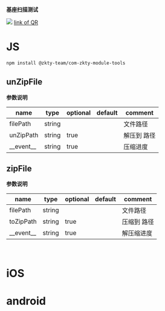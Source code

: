 

**基座扫描测试**
<div id='modulename' style='display:none'>tools</div>
<img id='qrimg' src='https://api.qrserver.com/v1/create-qr-code/?size=150x150&data=http://192.168.44.52:3000/docs/modules/all/dist/ui/index.html'></img>
<a id='qrlink' href="about:none">link of QR</a>



# JS


``` bash
npm install @zkty-team/com-zkty-module-tools
```



## unZipFile




**参数说明**

| name                        | type      | optional | default   | comment  |
| --------------------------- | --------- | -------- | --------- |--------- |
| filePath | string |  |  | 文件路径 |
| unZipPath | string | true |  | 解压到 路径 |
| \_\_event\_\_ | string | true |  | 压缩进度 |

## zipFile




**参数说明**

| name                        | type      | optional | default   | comment  |
| --------------------------- | --------- | -------- | --------- |--------- |
| filePath | string |  |  | 文件路径 |
| toZipPath | string | true |  | 压缩到 路径 |
| \_\_event\_\_ | string | true |  | 解压缩进度 |

​    

# iOS


# android


